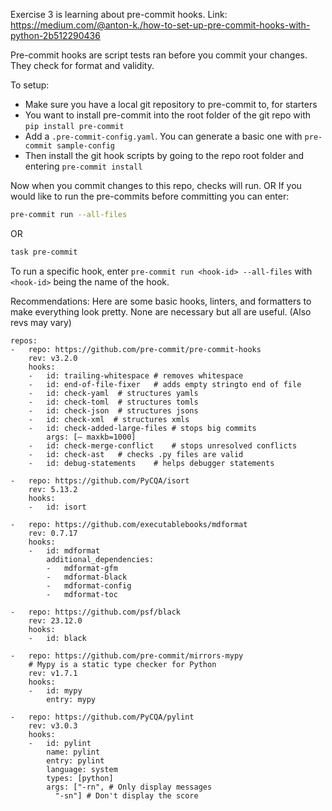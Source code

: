Exercise 3 is learning about pre-commit hooks. Link: https://medium.com/@anton-k./how-to-set-up-pre-commit-hooks-with-python-2b512290436

Pre-commit hooks are script tests ran before you commit your changes. They check for format and validity.

To setup:

- Make sure you have a local git repository to pre-commit to, for starters
- You want to install pre-commit into the root folder of the git repo with `pip install pre-commit`
- Add a `.pre-commit-config.yaml`. You can generate a basic one with `pre-commit sample-config`
- Then install the git hook scripts by going to the repo root folder and entering `pre-commit install`

Now when you commit changes to this repo, checks will run.
OR
If you would like to run the pre-commits before committing you can enter:

```bash
pre-commit run --all-files
```

OR

```bash
task pre-commit
```

To run a specific hook, enter `pre-commit run <hook-id> --all-files` with `<hook-id>` being the name of the hook.

Recommendations:
Here are some basic hooks, linters, and formatters to make everything look pretty.
None are necessary but all are useful. (Also revs may vary)

```
repos:
-   repo: https://github.com/pre-commit/pre-commit-hooks
    rev: v3.2.0
    hooks:
    -   id: trailing-whitespace # removes whitespace
    -   id: end-of-file-fixer   # adds empty stringto end of file
    -   id: check-yaml  # structures yamls
    -   id: check-toml  # structures tomls
    -   id: check-json  # structures jsons
    -   id: check-xml  # structures xmls
    -   id: check-added-large-files # stops big commits
        args: [— maxkb=1000]
    -   id: check-merge-conflict    # stops unresolved conflicts
    -   id: check-ast   # checks .py files are valid
    -   id: debug-statements    # helps debugger statements

-   repo: https://github.com/PyCQA/isort
    rev: 5.13.2
    hooks:
    -   id: isort

-   repo: https://github.com/executablebooks/mdformat
    rev: 0.7.17
    hooks:
    -   id: mdformat
        additional_dependencies:
        -   mdformat-gfm
        -   mdformat-black
        -   mdformat-config
        -   mdformat-toc

-   repo: https://github.com/psf/black
    rev: 23.12.0
    hooks:
    -   id: black

-   repo: https://github.com/pre-commit/mirrors-mypy
    # Mypy is a static type checker for Python
    rev: v1.7.1
    hooks:
    -   id: mypy
        entry: mypy

-   repo: https://github.com/PyCQA/pylint
    rev: v3.0.3
    hooks:
    -   id: pylint
        name: pylint
        entry: pylint
        language: system
        types: [python]
        args: ["-rn", # Only display messages
          "-sn"] # Don't display the score

```
